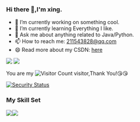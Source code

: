 ### Hi there 👋,I'm xing.

- 🔭 I’m currently working on something cool.
- 🌱 I’m currently learning Everything I like.
- 💬 Ask me about anything related to Java/Python.
- 📫 How to reach me: 211543828@qq.com
- 😄 Read more about my CSDN: [here](https://blog.csdn.net/qq_73340809?spm=1010.2135.3001.5343)
  
<div>
        <img src="https://github-readme-stats.vercel.app/api?username=xingstar520&show_icons=true&theme=tokyonight" />
        <img src="https://github-readme-stats.vercel.app/api/top-langs/?username=xingstar520" />
    </div>

You are my ![Visitor Count](https://profile-counter.glitch.me/wisdom-zhe/count.svg) visitor,Thank You!:kissing_heart::kissing_heart:

[![Security Status](https://www.murphysec.com/platform3/v31/badge/1716719127330684928.svg)](https://www.murphysec.com/console/report/1716719126802202624/1716719127330684928)

### My Skill Set

![](https://img.shields.io/badge/Java-ED8B00?style=for-the-badge&logo=openjdk&logoColor=white)![](https://img.shields.io/badge/Python-3776AB?style=for-the-badge&logo=python&logoColor=white)
